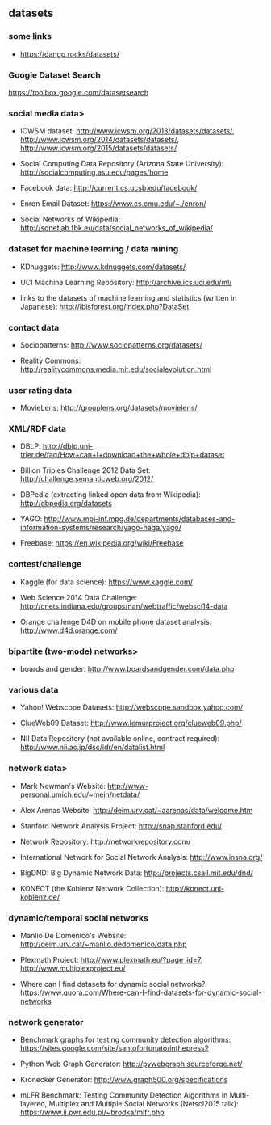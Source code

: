 ## datasets
### some links
- https://dango.rocks/datasets/

### Google Dataset Search
https://toolbox.google.com/datasetsearch


### social media data>
- ICWSM dataset: http://www.icwsm.org/2013/datasets/datasets/, http://www.icwsm.org/2014/datasets/datasets/, http://www.icwsm.org/2015/datasets/datasets/

- Social Computing Data Repository (Arizona State University): http://socialcomputing.asu.edu/pages/home

- Facebook data: http://current.cs.ucsb.edu/facebook/

- Enron Email Dataset: https://www.cs.cmu.edu/~./enron/

- Social Networks of Wikipedia: http://sonetlab.fbk.eu/data/social_networks_of_wikipedia/

### dataset for machine learning / data mining
- KDnuggets: http://www.kdnuggets.com/datasets/

- UCI Machine Learning Repository: http://archive.ics.uci.edu/ml/

- links to the datasets of machine learning and statistics (written in Japanese): http://ibisforest.org/index.php?DataSet

### contact data
- Sociopatterns: http://www.sociopatterns.org/datasets/

- Reality Commons: http://realitycommons.media.mit.edu/socialevolution.html

### user rating data
- MovieLens: http://grouplens.org/datasets/movielens/

### XML/RDF data
- DBLP: http://dblp.uni-trier.de/faq/How+can+I+download+the+whole+dblp+dataset

- Billion Triples Challenge 2012 Data Set: http://challenge.semanticweb.org/2012/

- DBPedia (extracting linked open data from Wikipedia): http://dbpedia.org/datasets

- YAGO: http://www.mpi-inf.mpg.de/departments/databases-and-information-systems/research/yago-naga/yago/

- Freebase: https://en.wikipedia.org/wiki/Freebase

### contest/challenge
- Kaggle (for data science): https://www.kaggle.com/

- Web Science 2014 Data Challenge: http://cnets.indiana.edu/groups/nan/webtraffic/websci14-data

- Orange challenge D4D on mobile phone dataset analysis: http://www.d4d.orange.com/

### bipartite (two-mode) networks>
- boards and gender: http://www.boardsandgender.com/data.php

### various data
- Yahoo! Webscope Datasets: http://webscope.sandbox.yahoo.com/

- ClueWeb09 Dataset: http://www.lemurproject.org/clueweb09.php/

- NII Data Repository (not available online, contract required): http://www.nii.ac.jp/dsc/idr/en/datalist.html

### network data>
- Mark Newman's Website: http://www-personal.umich.edu/~mejn/netdata/

- Alex Arenas Website: http://deim.urv.cat/~aarenas/data/welcome.htm

- Stanford Network Analysis Project: http://snap.stanford.edu/

- Network Repository: http://networkrepository.com/

- International Network for Social Network Analysis: http://www.insna.org/

- BigDND: Big Dynamic Network Data: http://projects.csail.mit.edu/dnd/

- KONECT (the Koblenz Network Collection): http://konect.uni-koblenz.de/

### dynamic/temporal social networks
- Manlio De Domenico's Website: http://deim.urv.cat/~manlio.dedomenico/data.php

- Plexmath Project: http://www.plexmath.eu/?page_id=7, http://www.multiplexproject.eu/

- Where can I find datasets for dynamic social networks?: https://www.quora.com/Where-can-I-find-datasets-for-dynamic-social-networks

### network generator
- Benchmark graphs for testing community detection algorithms: https://sites.google.com/site/santofortunato/inthepress2

- Python Web Graph Generator: http://pywebgraph.sourceforge.net/

- Kronecker Generator: http://www.graph500.org/specifications

- mLFR Benchmark: Testing Community Detection Algorithms in Multi-layered, Multiplex and Multiple Social Networks (Netsci2015 talk): https://www.ii.pwr.edu.pl/~brodka/mlfr.php
